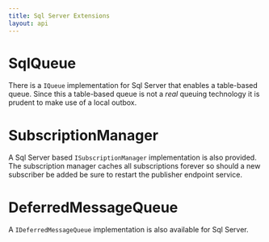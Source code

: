 ```yaml
---
title: Sql Server Extensions
layout: api
---
```

# SqlQueue

There is a `IQueue` implementation for Sql Server that enables a table-based queue.  Since this a table-based queue is not a _real_ queuing technology it is prudent to make use of a local outbox.

# SubscriptionManager

A Sql Server based `ISubscriptionManager` implementation is also provided.  The subscription manager caches all subscriptions forever so should a new subscriber be added be sure to restart the publisher endpoint service.

# DeferredMessageQueue

A `IDeferredMessageQueue` implementation is also available for Sql Server.
